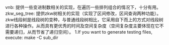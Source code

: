 vnb:
提供一些变进制数相关的实现，在遍历一些排列组合的情况下，十分有用。
zkw_seg_tree:
提供zkw树相关的实现（实现了区间修改，区间查询两种功能）。zkw线段树是线段树的变种，与普通线段树相比，它采用自下而上的方式对线段树进行各种操作。从而具有更优秀的时间及空间复杂度（空间复杂度主要体现在它不需要递归，从而节省了递归空间）。
1.If you want to generate testing files, execute:
	make -C sub_dir
